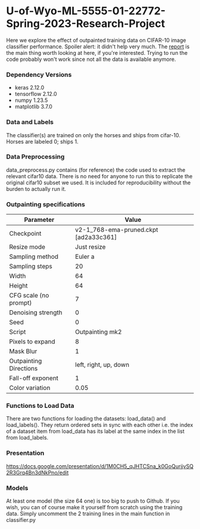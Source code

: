 # U-of-Wyo-ML-5555-01-22772-Spring-2023-Research-Project

Here we explore the effect of outpainted training data on CIFAR-10 image classifier performance. Spoiler alert: it didn't help very much. The [report](https://github.com/Mikey-E/U-of-Wyo-COSC-5555-01-22772-Spring-2023-Research-Project/blob/main/Report/latex/project_report.pdf) is the main thing worth looking at here, if you're interested. Trying to run the code probably won't work since not all the data is available anymore.

### Dependency Versions

- keras 2.12.0
- tensorflow 2.12.0
- numpy 1.23.5
- matplotlib 3.7.0

### Data and Labels

The classifier(s) are trained on only the horses and ships from cifar-10. Horses are labeled 0; ships 1.

### Data Preprocessing

data_preprocess.py contains (for reference) the code used to extract the relevant cifar10 data. There is no need for anyone to
run this to replicate the original cifar10 subset we used. It is included for reproducibility without the burden to
actually run it.

### Outpainting specifications

| Parameter                | Value                              |
|--------------------------|------------------------------------|
| Checkpoint               | v2-1_768-ema-pruned.ckpt [ad2a33c361] |
| Resize mode              | Just resize                        |
| Sampling method          | Euler a                            |
| Sampling steps           | 20                                 |
| Width                    | 64                                 |
| Height                   | 64                                 |
| CFG scale (no prompt)    | 7                                  |
| Denoising strength       | 0                                  |
| Seed                     | 0                                  |
| Script                   | Outpainting mk2                    |
| Pixels to expand         | 8                                  |
| Mask Blur                | 1                                  |
| Outpainting Directions   | left, right, up, down              |
| Fall-off exponent        | 1                                  |
| Color variation          | 0.05                               |


### Functions to Load Data

There are two functions for loading the datasets: load_data() and load_labels(). They return ordered sets in sync with each
other i.e. the index of a dataset item from load_data has its label at the same index in the list from load_labels.

### Presentation

https://docs.google.com/presentation/d/1M0CH5_qJHTCSna_k0GoQurjjvSQ2R3Grq4Bn3dNkPno/edit

### Models

At least one model (the size 64 one) is too big to push to Github. If you wish, you can of course make it yourself
from scratch using the training data. Simply uncomment the 2 training lines in the main function in classifier.py
